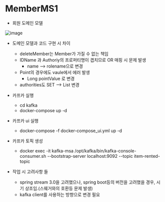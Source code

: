 # MemberMS1

- 회원 도메인 모델
  
![image](https://github.com/cnaps/MemberMS1/assets/15258916/6c12500d-9114-4f8b-9c66-1f82b2927b4b)
- 도메인 모델과 코드 구현 시 차이
  - deleteMember는 Member가 가질 수 없는 책임
  - IDName 과 Authoriy의 프로퍼티명이 겹치므로 OR 매핑 시 문제 발생
    - name --> rolename으로 변경
  - Point의 경우에도 vaule에서 에러 발생
    - Long pointValue 로 변경
  - authorities도 SET --> List<Authority> 변경

- 카프카 실행
  - cd kafka
  - docker-compose up -d
- 카프카 ui 실행
  - docker-compose -f docker-compose_ui.yml up -d
- 카프카 토픽 생성 
  - docker exec -it kafka-msa /opt/kafka/bin/kafka-console-consumer.sh --bootstrap-server localhost:9092 --topic item-rented-topic


- 작업 시 고려사항 들
  - spring stream 3.0을 고려했으나, spring boot등의 버전을 고려했을 경우, 시기 상조임.(스웨거와의 호환등 문제 발생)
  - kafka client를 사용하는 방향으로 변경 필요 

